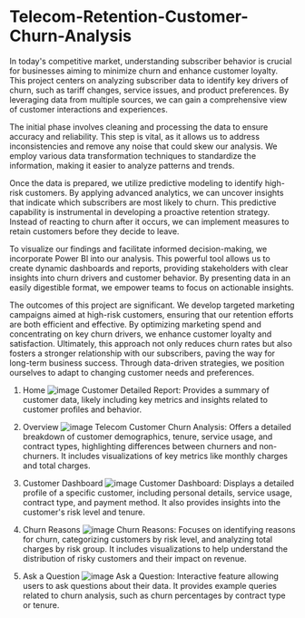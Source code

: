 # Telecom-Retention-Customer-Churn-Analysis
In today's competitive market, understanding subscriber behavior is crucial for businesses aiming to minimize churn and enhance customer loyalty. This project centers on analyzing subscriber data to identify key drivers of churn, such as tariff changes, service issues, and product preferences. By leveraging data from multiple sources, we can gain a comprehensive view of customer interactions and experiences.

The initial phase involves cleaning and processing the data to ensure accuracy and reliability. This step is vital, as it allows us to address inconsistencies and remove any noise that could skew our analysis. We employ various data transformation techniques to standardize the information, making it easier to analyze patterns and trends.

Once the data is prepared, we utilize predictive modeling to identify high-risk customers. By applying advanced analytics, we can uncover insights that indicate which subscribers are most likely to churn. This predictive capability is instrumental in developing a proactive retention strategy. Instead of reacting to churn after it occurs, we can implement measures to retain customers before they decide to leave.

To visualize our findings and facilitate informed decision-making, we incorporate Power BI into our analysis. This powerful tool allows us to create dynamic dashboards and reports, providing stakeholders with clear insights into churn drivers and customer behavior. By presenting data in an easily digestible format, we empower teams to focus on actionable insights.

The outcomes of this project are significant. We develop targeted marketing campaigns aimed at high-risk customers, ensuring that our retention efforts are both efficient and effective. By optimizing marketing spend and concentrating on key churn drivers, we enhance customer loyalty and satisfaction. Ultimately, this approach not only reduces churn rates but also fosters a stronger relationship with our subscribers, paving the way for long-term business success. Through data-driven strategies, we position ourselves to adapt to changing customer needs and preferences.

1. Home
![image](https://github.com/user-attachments/assets/fda9d5e4-da04-4c42-bbce-95656c497978)
Customer Detailed Report: Provides a summary of customer data, likely including key metrics and insights related to customer profiles and behavior.



2. Overview
![image](https://github.com/user-attachments/assets/e858ad0b-3264-4811-abc0-f99579612df0)
Telecom Customer Churn Analysis: Offers a detailed breakdown of customer demographics, tenure, service usage, and contract types, highlighting differences between churners and non-churners. It includes visualizations of key metrics like monthly charges and total charges.



3. Customer Dashboard
![image](https://github.com/user-attachments/assets/26336e31-198b-430e-93e3-8978496a35a6)
Customer Dashboard: Displays a detailed profile of a specific customer, including personal details, service usage, contract type, and payment method. It also provides insights into the customer's risk level and tenure.



4. Churn Reasons
![image](https://github.com/user-attachments/assets/7e0651d8-93ed-4e77-8333-0ba49ba1a0e4)
Churn Reasons: Focuses on identifying reasons for churn, categorizing customers by risk level, and analyzing total charges by risk group. It includes visualizations to help understand the distribution of risky customers and their impact on revenue.



5. Ask a Question
![image](https://github.com/user-attachments/assets/e964d0df-a7af-47f1-a17f-01f9da091d1a)
Ask a Question: Interactive feature allowing users to ask questions about their data. It provides example queries related to churn analysis, such as churn percentages by contract type or tenure.
